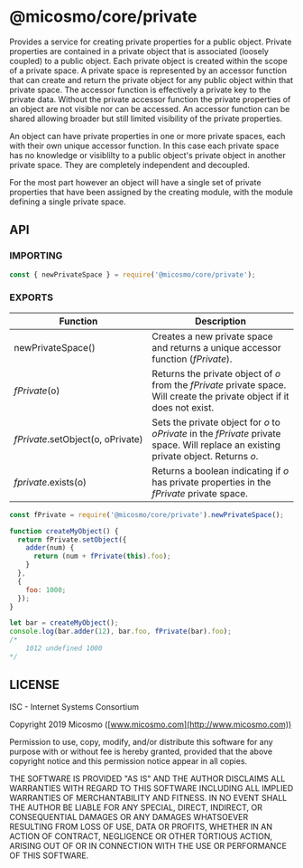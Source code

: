 # @micosmo/core/private

Provides a service for creating private properties for a public object. Private properties are contained in a private object that is associated (loosely coupled) to a public object. Each private object is created within the scope of a private space. A private space is represented by an accessor function that can create and return the private object for any public object within that private space. The accessor function is effectively a private key to the private data. Without the private accessor function the private properties of an object are not visible nor can be accessed. An accessor function can be shared allowing broader but still limited visibility of the private properties.

An object can have private properties in one or more private spaces, each with their own unique accessor function. In this case each private space has no knowledge or visiblilty to a public object's private object in another private space. They are completely independent and decoupled.

For the most part however an object will have a single set of private properties that have been assigned by the creating module, with the module defining a single private space.

## API

### IMPORTING

```javascript
const { newPrivateSpace } = require('@micosmo/core/private');
```

### EXPORTS

Function | Description
-------- | -----------
newPrivateSpace() | Creates a new private space and returns a unique accessor function (*fPrivate*).
*fPrivate*(o) | Returns the private object of *o* from the *fPrivate* private space. Will create the private object if it does not exist.
*fPrivate*.setObject(o,&nbsp;oPrivate) | Sets the private object for *o* to *oPrivate* in the *fPrivate* private space. Will replace an existing private object. Returns *o*.
*fprivate*.exists(o) | Returns a boolean indicating if *o* has private properties in the *fPrivate* private space.

```javascript
const fPrivate = require('@micosmo/core/private').newPrivateSpace();

function createMyObject() {
  return fPrivate.setObject({
    adder(num) {
      return (num + fPrivate(this).foo);
    }
  },
  {
    foo: 1000;
  });
}

let bar = createMyObject();
console.log(bar.adder(12), bar.foo, fPrivate(bar).foo);
/*
    1012 undefined 1000
*/
```

## LICENSE

ISC - Internet Systems Consortium

Copyright 2019 Micosmo ([www.micosmo.com](http://www.micosmo.com))

Permission to use, copy, modify, and/or distribute this software for any purpose with or without fee is hereby granted, provided that the above copyright notice and this permission notice appear in all copies.

THE SOFTWARE IS PROVIDED "AS IS" AND THE AUTHOR DISCLAIMS ALL WARRANTIES WITH REGARD TO THIS SOFTWARE INCLUDING ALL IMPLIED WARRANTIES OF MERCHANTABILITY AND FITNESS. IN NO EVENT SHALL THE AUTHOR BE LIABLE FOR ANY SPECIAL, DIRECT, INDIRECT, OR CONSEQUENTIAL DAMAGES OR ANY DAMAGES WHATSOEVER RESULTING FROM LOSS OF USE, DATA OR PROFITS, WHETHER IN AN ACTION OF CONTRACT, NEGLIGENCE OR OTHER TORTIOUS ACTION, ARISING OUT OF OR IN CONNECTION WITH THE USE OR PERFORMANCE OF THIS SOFTWARE.
